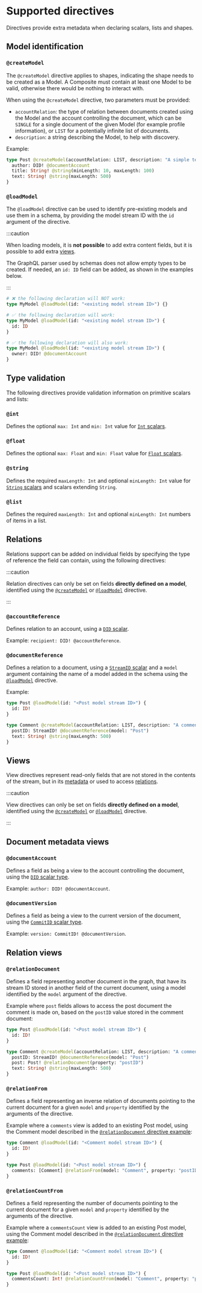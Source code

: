 # Supported directives

Directives provide extra metadata when declaring scalars, lists and shapes.

## Model identification

### `@createModel`

The `@createModel` directive applies to shapes, indicating the shape needs to be
created as a Model. A Composite must contain at least one Model to be valid,
otherwise there would be nothing to interact with.

When using the `@createModel` directive, two parameters must be provided:

- `accountRelation`: the type of relation between documents created using the
  Model and the account controlling the document, which can be `SINGLE` for a
  single document of the given Model (for example profile information), or
  `LIST` for a potentially infinite list of documents.
- `description`: a string describing the Model, to help with discovery.

Example:

```graphql
type Post @createModel(accountRelation: LIST, description: "A simple text post") {
  author: DID! @documentAccount
  title: String! @string(minLength: 10, maxLength: 100)
  text: String! @string(maxLength: 500)
}
```

### `@loadModel`

The `@loadModel` directive can be used to identify pre-existing models and use
them in a schema, by providing the model stream ID with the `id` argument of the
directive.

:::caution

When loading models, it is **not possible** to add extra content fields, but it
is possible to add extra [views](#views).

The GraphQL parser used by schemas does not allow empty types to be created. If
needed, an `id: ID` field can be added, as shown in the examples below.

:::

```graphql
# ❌ the following declaration will NOT work:
type MyModel @loadModel(id: "<existing model stream ID>") {}

# ✅ the following declaration will work:
type MyModel @loadModel(id: "<existing model stream ID>") {
  id: ID
}

# ✅ the following declaration will also work:
type MyModel @loadModel(id: "<existing model stream ID>") {
  owner: DID! @documentAccount
}
```

## Type validation

The following directives provide validation information on primitive scalars and
lists:

### `@int`

Defines the optional `max: Int` and `min: Int` value for
[`Int` scalars](./scalars.md#int).

### `@float`

Defines the optional `max: Float` and `min: Float` value for
[`Float` scalars](./scalars.md#float).

### `@string`

Defines the required `maxLength: Int` and optional `minLength: Int` value for
[`String` scalars](./scalars.md#string) and scalars extending `String`.

### `@list`

Defines the required `maxLength: Int` and optional `minLength: Int` numbers of
items in a list.

## Relations

Relations support can be added on individual fields by specifying the type of
reference the field can contain, using the following directives:

:::caution

Relation directives can only be set on fields **directly defined on a model**,
identified using the [`@createModel`](#createmodel) or
[`@loadModel`](#loadmodel) directive.

:::

### `@accountReference`

Defines relation to an account, using a [`DID` scalar](./scalars.md#did).

Example: `recipient: DID! @accountReference`.

### `@documentReference`

Defines a relation to a document, using a
[`StreamID` scalar](./scalars.md#streamid) and a `model` argument containing the
name of a model added in the schema using the [`@loadModel`](#loadmodel)
directive.

Example:

```graphql {2,8}
type Post @loadModel(id: "<Post model stream ID>") {
  id: ID!
}

type Comment @createModel(accountRelation: LIST, description: "A comment on a Post") {
  postID: StreamID! @documentReference(model: "Post")
  text: String! @string(maxLength: 500)
}
```

## Views

View directives represent read-only fields that are not stored in the contents
of the stream, but in its [metadata](#document-metadata-views) or used to access
[relations](#relation-views).

:::caution

View directives can only be set on fields **directly defined on a model**,
identified using the [`@createModel`](#createmodel) or
[`@loadModel`](#loadmodel) directive.

:::

## Document metadata views

### `@documentAccount`

Defines a field as being a view to the account controlling the document, using
the [`DID` scalar type](./scalars.md#did).

Example: `author: DID! @documentAccount`.

### `@documentVersion`

Defines a field as being a view to the current version of the document, using
the [`CommitID` scalar type](./scalars.md#commitid).

Example: `version: CommitID! @documentVersion`.

## Relation views

### `@relationDocument`

Defines a field representing another document in the graph, that have its stream
ID stored in another field of the current document, using a model identified by
the `model` argument of the directive.

Example where `post` fields allows to access the post document the comment is
made on, based on the `postID` value stored in the comment document:

```graphql {8,9}
type Post @loadModel(id: "<Post model stream ID>") {
  id: ID!
}

type Comment @createModel(accountRelation: LIST, description: "A comment on a Post") {
  postID: StreamID! @documentReference(model: "Post")
  post: Post! @relationDocument(property: "postID")
  text: String! @string(maxLength: 500)
}
```

### `@relationFrom`

Defines a field representing an inverse relation of documents pointing to the
current document for a given `model` and `property` identified by the arguments
of the directive.

Example where a `comments` view is added to an existing Post model, using the
Comment model described in the
[`@relationDocument` directive example](#relationdocument):

```graphql {2,8}
type Comment @loadModel(id: "<Comment model stream ID>") {
  id: ID!
}

type Post @loadModel(id: "<Post model stream ID>") {
  comments: [Comment] @relationFrom(model: "Comment", property: "postID")
}
```

### `@relationCountFrom`

Defines a field representing the number of documents pointing to the current
document for a given `model` and `property` identified by the arguments of the
directive.

Example where a `commentsCount` view is added to an existing Post model, using
the Comment model described in the
[`@relationDocument` directive example](#relationdocument):

```graphql {2,8}
type Comment @loadModel(id: "<Comment model stream ID>") {
  id: ID!
}

type Post @loadModel(id: "<Post model stream ID>") {
  commentsCount: Int! @relationCountFrom(model: "Comment", property: "postID")
}
```
